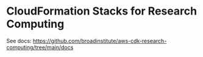 
# CloudFormation Stacks for Research Computing

See docs: <https://github.com/broadinstitute/aws-cdk-research-computing/tree/main/docs>
